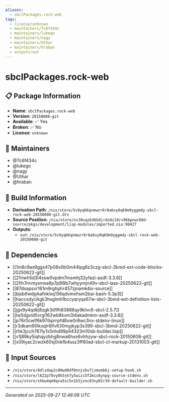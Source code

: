 ```yaml
---
aliases:
  - sbclPackages.rock-web
tags:
  - license/unknown
  - maintainers/7c6f434c
  - maintainers/lukego
  - maintainers/nagy
  - maintainers/Uthar
  - maintainers/hraban
  - outputs/out
---
```


# sbclPackages.rock-web

## 📋 Package Information

- **Name**: `sbclPackages.rock-web`
- **Version**: `20150608-git`
- **Available**: ✅ Yes
- **Broken**: ✅ No
- **License**: `unknown`
## 👥 Maintainers

- @7c6f434c
- @lukego
- @nagy
- @Uthar
- @hraban


## 🔧 Build Information

- **Derivation Path**: `/nix/store/5v9yq66qnmwzr6r8a6xy0q69m9yggmdy-sbcl-rock-web-20150608-git.drv`
- **Source Position**: `/nix/store/ns30sqxb36k8jrds8z18rv96bpnwc60d-source/pkgs/development/lisp-modules/imported.nix:90427`
- **Outputs**:
  - `out`:  `/nix/store/5v9yq66qnmwzr6r8a6xy0q69m9yggmdy-sbcl-rock-web-20150608-git`

## 🔗 Dependencies

- [[1m8c9as9ggx47p08v0b0m44lpg6z3czg-sbcl-3bmd-ext-code-blocks-20250622-git]]
- [[21riwh5d3l4ssw0vpdm7msmhj32yfazi-asdf-3.3.6]]
- [[2fih7nnmysmsa8p7p9l9b7whyymjn49v-sbcl-lass-20250622-git]]
- [[87dxapsvr161m9rghphr457zjnamk4ix-source]]
- [[bjsb6wdjykafnkixq156qdvmxhsm2bai-bash-5.3p3]]
- [[haccsdycikgk3hxglmh1bccyqryqx67w-sbcl-3bmd-ext-definition-lists-20250622-git]]
- [[jgx9y4qdkj8zgk3d1fh83888qy9klvc6-sbcl-2.5.7]]
- [[lw5dgvid5vrgi162wb8kvm3l4akadmkm-asdf-3.3.6]]
- [[p76r0cwlf6k97ibprrpfd8xw0r8wc3nx-stdenv-linux]]
- [[r3dkam90lkxqlr6lfv630myjkyp3s399-sbcl-3bmd-20250622-git]]
- [[rhk3jcch767ly1x5nhd99p94323m10sb-builder.lisp]]
- [[v1j89ky5iqhqyzbhg8nwa6hxs6vhhzyw-sbcl-rock-20150608-git]]
- [[x09iyac2cwzk60sj0nkfb4ssz3ff80ad-sbcl-cl-markup-20131003-git]]

## 📁 Input Sources

- `/nix/store/8dlzdap2c80wd0df8nnjzbv7jzmsmb6j-setup-hook.sh`
- `/nix/store/l622p70vy8k5sh7y5wizi5f2mic6ynpg-source-stdenv.sh`
- `/nix/store/shkw4qm9qcw5sc5n1k5jznc83ny02r39-default-builder.sh`

---
*Generated on 2025-09-27 12:46:06 UTC*
